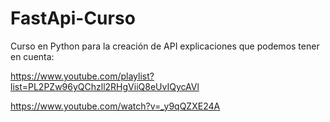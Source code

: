 # FastApi-Curso
Curso en Python para la creación de API
explicaciones que podemos tener en cuenta:

https://www.youtube.com/playlist?list=PL2PZw96yQChzll2RHgViiQ8eUvIQycAVl

https://www.youtube.com/watch?v=_y9qQZXE24A


